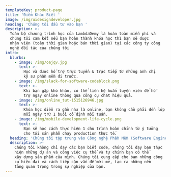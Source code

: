 ```yaml
---
templateKey: product-page
title: 'Điểm Khác Biệt '
image: /img/uidesigndeveloper.jpg
heading: 'Chúng tôi đầu tư vào bạn '
description: >-
  Toàn bộ chưong trình học của LambdaDemy là hoàn toàn miễn phí và
  chúng tôi cam kết nếu bạn hoàn thành khóa học thì bạn sẽ đuợc
  nhận viện (toàn thời gian hoặc bán thời gian) tại các công ty công
  nghệ đối tác của chúng tôi 
intro:
  blurbs:
    - image: /img/oajqv.jpg
      text: >-
        Học và được hỗ trợ trực tuyến & trực tiếp từ những anh chị
        kỹ sư phần mềm đi trước. 
    - image: /img/slack-for-software-codeblock.png
      text: >-
        Khi bạn gặp khó khăn, có thể liên hệ huấn luyện viên để hỗ
        trợ ngay online thông qua công cụ chat hiệu quả. 
    - image: /img/online_tut-1515126946.jpg
      text: >-
        Khóa học diễn ra gần như là online, bạn không cần phải đến lớp
        mỗi ngày trừ 1 buổi cố định mỗi tuần. 
    - image: /img/mobile-development-life-cycle.png
      text: >-
        Bạn sẽ học cách thực hiện 1 chu trình hoàn chỉnh từ ý tưởng
        cho tới sản phẩm chạy production thực tế. 
  heading: 'Chúng tôi tập trung vào Công nghệ Phần Mềm (Software Engineering) '
  description: >-
    Chúng tôi không chỉ dạy các bạn biết code, chúng tôi dạy bạn thực
    hiện những dự án và công việc cụ thể và tự chính bạn có thể
    xây dựng sản phẩm của mình. Chúng tôi cung cấp cho bạn những công
    cụ hiện đại và cách tiếp cận vấn đề mới mẻ, tạo ra những nền
    tảng quan trọng trong sự nghiệp của bạn.
---
```


